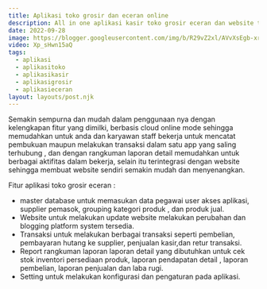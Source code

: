 ```yaml
---
title: Aplikasi toko grosir dan eceran online
description: All in one aplikasi kasir toko grosir eceran dan website terintegrasi dalam satu app
date: 2022-09-28
image: https://blogger.googleusercontent.com/img/b/R29vZ2xl/AVvXsEgb-xriklC_-GKSK80cdc4D9cuZbxy5RtihnYO2uCpXEeimK4lX1xFl_XJ9neUYPOORnp8iAUYRRBoNjsT-hTeMCAEHQundt0zQIcKHCYQauz_EhyNht4Czc09czOZpLENG9kAAmddsFgqOw3d0aEVi4buaArFbAaPhV0XOxVhAkUmlkC-3ZWiun99i4Q/s168/penjualankasirtokogrosireceran.webp
video: Xp_sHwn15aQ
tags:
  - aplikasi
  - aplikasitoko
  - aplikasikasir
  - aplikasigrosir
  - aplikasieceran
layout: layouts/post.njk
---
```


Semakin sempurna dan mudah dalam penggunaan nya dengan kelengkapan fitur yang dimilki, berbasis cloud online mode sehingga memudahkan untuk anda dan karyawan staff bekerja untuk mencatat pembukuan maupun melakukan transaksi dalam satu app yang saling terhubung , dan dengan rangkuman laporan detail memudahkan untuk berbagai aktifitas dalam bekerja, selain itu terintegrasi dengan website sehingga membuat website sendiri semakin mudah dan menyenangkan.

Fitur aplikasi toko grosir eceran :

- master database untuk memasukan data pegawai user akses aplikasi, supplier pemasok, grouping kategori produk , dan produk jual.
- Website untuk melakukan update website melakukan perubahan dan blogging platform system tersedia.
- Transaksi untuk melakukan berbagai transaksi seperti pembelian, pembayaran hutang ke supplier, penjualan kasir,dan retur transaksi.
- Report rangkuman laporan laporan detail yang dibutuhkan untuk cek stok inventori persediaan produk, laporan pendapatan detail , laporan pembelian, laporan penjualan dan laba rugi.
- Setting untuk melakukan konfigurasi dan pengaturan pada aplikasi.

